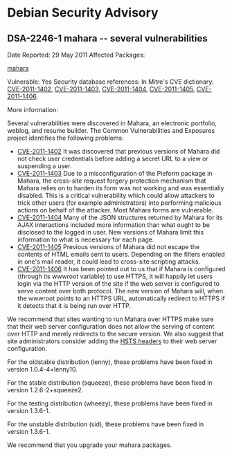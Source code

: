 
Debian Security Advisory
========================


DSA-2246-1 mahara -- several vulnerabilities
--------------------------------------------



Date Reported:
29 May 2011
Affected Packages:

[mahara](https://packages.debian.org/src:mahara)

Vulnerable:
Yes
Security database references:
In Mitre's CVE dictionary: [CVE-2011-1402](https://security-tracker.debian.org/tracker/CVE-2011-1402), [CVE-2011-1403](https://security-tracker.debian.org/tracker/CVE-2011-1403), [CVE-2011-1404](https://security-tracker.debian.org/tracker/CVE-2011-1404), [CVE-2011-1405](https://security-tracker.debian.org/tracker/CVE-2011-1405), [CVE-2011-1406](https://security-tracker.debian.org/tracker/CVE-2011-1406).  

More information:

Several vulnerabilities were discovered in Mahara, an electronic portfolio,
weblog, and resume builder. The Common Vulnerabilities and
Exposures project identifies the following problems:


* [CVE-2011-1402](https://security-tracker.debian.org/tracker/CVE-2011-1402)
It was discovered that previous versions of Mahara did not check user
 credentials before adding a secret URL to a view or suspending a user.
* [CVE-2011-1403](https://security-tracker.debian.org/tracker/CVE-2011-1403)
Due to a misconfiguration of the Pieform package in Mahara, the cross-site
 request forgery protection mechanism that Mahara relies on to harden its
 form was not working and was essentially disabled.
 This is a critical vulnerability which could allow attackers to trick other
 users (for example administrators) into performing malicious actions on
 behalf of the attacker. Most Mahara forms are vulnerable.
* [CVE-2011-1404](https://security-tracker.debian.org/tracker/CVE-2011-1404)
Many of the JSON structures returned by Mahara for its AJAX interactions
 included more information than what ought to be disclosed to the logged in
 user. New versions of Mahara limit this information to what is necessary for
 each page.
* [CVE-2011-1405](https://security-tracker.debian.org/tracker/CVE-2011-1405)
Previous versions of Mahara did not escape the contents of HTML emails sent
 to users. Depending on the filters enabled in one's mail reader, it could
 lead to cross-site scripting attacks.
* [CVE-2011-1406](https://security-tracker.debian.org/tracker/CVE-2011-1406)
It has been pointed out to us that if Mahara is configured (through its
 wwwroot variable) to use HTTPS, it will happily let users login via the HTTP
 version of the site if the web server is configured to serve content over
 both protocol. The new version of Mahara will, when the wwwroot points to an
 HTTPS URL, automatically redirect to HTTPS if it detects that it is being
 run over HTTP.


We recommend that sites wanting to run Mahara over HTTPS make sure that
 their web server configuration does not allow the serving of content over
 HTTP and merely redirects to the secure version. We also suggest that site
 administrators consider adding the [HSTS
 headers](https://en.wikipedia.org/wiki/HTTP_Strict_Transport_Security) to their web server configuration.


For the oldstable distribution (lenny), these problems have been fixed in
version 1.0.4-4+lenny10.


For the stable distribution (squeeze), these problems have been fixed in
version 1.2.6-2+squeeze2.


For the testing distribution (wheezy), these problems have been fixed in
version 1.3.6-1.


For the unstable distribution (sid), these problems have been fixed in
version 1.3.6-1.


We recommend that you upgrade your mahara packages.





